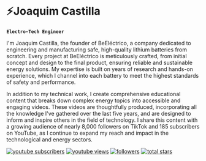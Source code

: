 # ⚡Joaquim Castilla

**`Electro-Tech Engineer`**

I'm Joaquim Castilla, the founder of BeEléctrico, a company dedicated to engineering and manufacturing safe, high-quality lithium batteries from scratch. Every project at BeEléctrico is meticulously crafted, from initial concept and design to the final product, ensuring reliable and sustainable energy solutions. My expertise is built on years of research and hands-on experience, which I channel into each battery to meet the highest standards of safety and performance.

In addition to my technical work, I create comprehensive educational content that breaks down complex energy topics into accessible and engaging videos. These videos are thoughtfully produced, incorporating all the knowledge I've gathered over the last five years, and are designed to inform and inspire others in the field of technology. I share this content with a growing audience of nearly 8,000 followers on TikTok and 185 subscribers on YouTube, as I continue to expand my reach and impact in the technological and energy sectors.

<p align="left">
      <a href="https://www.youtube.com/c/beelectrico?sub_confirmation=1">
         <img alt="youtube subscribers" title="Subscribe to my YouTube channel" src="https://custom-icon-badges.demolab.com/youtube/channel/subscribers/beelectrico?color=%23E05D44&label=SUBSCRIBE&logo=video&logoColor=white&style=for-the-badge&labelColor=CE4630"/></a> 
      <a href="https://www.youtube.com/c/beelectrico">
         <img alt="youtube views" title="YouTube views" src="https://custom-icon-badges.demolab.com/youtube/channel/views/beelectrico?color=%23E1AD0E&logo=eye&logoColor=white&style=for-the-badge&labelColor=C79600"/></a> 
      <a href="https://github.com/JoaquimCastillaIzquierdo?tab=followers">
         <img alt="followers" title="Follow me on Github" src="https://custom-icon-badges.demolab.com/github/followers/ForrestKnight?color=236ad3&labelColor=1155ba&style=for-the-badge&logo=person-add&label=Follow&logoColor=white"/></a>
      <a href="https://github.com/JoaquimCastillaIzquierdo?tab=repositories&sort=stargazers">
         <img alt="total stars" title="Total stars on GitHub" src="https://custom-icon-badges.demolab.com/github/stars/JoaquimCastillaIzquierdo?color=55960c&style=for-the-badge&labelColor=488207&logo=star"/></a>
   </p>


<!--
**JoaquimCastillaIzquierdo/JoaquimCastillaIzquierdo** is a ✨ _special_ ✨ repository because its `README.md` (this file) appears on your GitHub profile.

Here are some ideas to get you started:

- 🔭 I’m currently working on ...
- 🌱 I’m currently learning ...
- 👯 I’m looking to collaborate on ...
- 🤔 I’m looking for help with ...
- 💬 Ask me about ...
- 📫 How to reach me: ...
- 😄 Pronouns: ...
- ⚡ Fun fact: ...
-->
